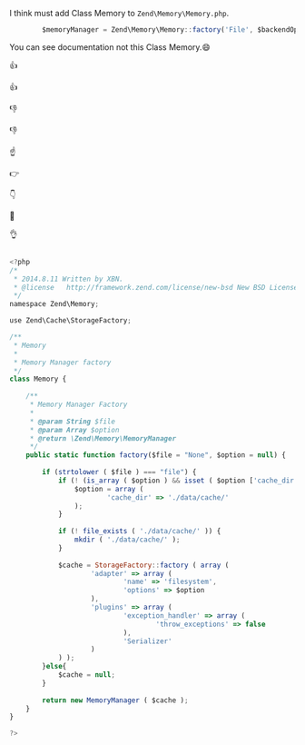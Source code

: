 I think must add Class Memory to `Zend\Memory\Memory.php`.
```javascript
        $memoryManager = Zend\Memory\Memory::factory('File', $backendOptions);
```
You can see documentation not this Class Memory.:smile:

:thumbsup:

 :+1:
 
:thumbsdown:

:-1:

:point_up:

:point_right:

:point_down:

:wave:

:ok_hand:
```javascript

<?php
/*
 * 2014.8.11 Written by XBN.
 * @license   http://framework.zend.com/license/new-bsd New BSD License
 */
namespace Zend\Memory;

use Zend\Cache\StorageFactory;

/**
 * Memory
 *
 * Memory Manager factory
 */
class Memory {
	
	/**
	 * Memory Manager Factory
	 *
	 * @param String $file        	
	 * @param Array $option        	
	 * @return \Zend\Memory\MemoryManager
	 */
	public static function factory($file = "None", $option = null) {
		
		if (strtolower ( $file ) === "file") {
			if (! (is_array ( $option ) && isset ( $option ['cache_dir'] ) && file_exists ( $option ['cache_dir'] ))) {
				$option = array (
						'cache_dir' => './data/cache/' 
				);
			}
			
			if (! file_exists ( './data/cache/' )) {
				mkdir ( './data/cache/' );
			}
			
			$cache = StorageFactory::factory ( array (
					'adapter' => array (
							'name' => 'filesystem',
							'options' => $option 
					),
					'plugins' => array (
							'exception_handler' => array (
									'throw_exceptions' => false 
							),
							'Serializer' 
					) 
			) );
		}else{
			$cache = null;
		}
		
		return new MemoryManager ( $cache );
	}
}

?>



```
